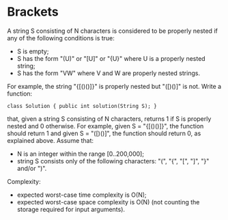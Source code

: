 Brackets
========

A string S consisting of N characters is considered to be properly nested if any of the following conditions is true:
- S is empty;
- S has the form "(U)" or "[U]" or "{U}" where U is a properly nested string;
- S has the form "VW" where V and W are properly nested strings.

For example, the string "{[()()]}" is properly nested but "([)()]" is not. Write a function:

	class Solution { public int solution(String S); }

that, given a string S consisting of N characters, returns 1 if S is properly nested and 0 otherwise. For example, given S = "{[()()]}", the function should return 1 and given S = "([)()]", the function should return 0, as explained above. Assume that:
- N is an integer within the range [0..200,000];
- string S consists only of the following characters: "(", "{", "[", "]", "}" and/or ")".

Complexity:
- expected worst-case time complexity is O(N);
- expected worst-case space complexity is O(N) (not counting the storage required for input arguments).
